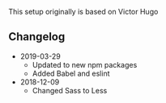This setup originally is based on Victor Hugo

## Changelog

- 2019-03-29
  - Updated to new npm packages
  - Added Babel and eslint
- 2018-12-09
  - Changed Sass to Less
